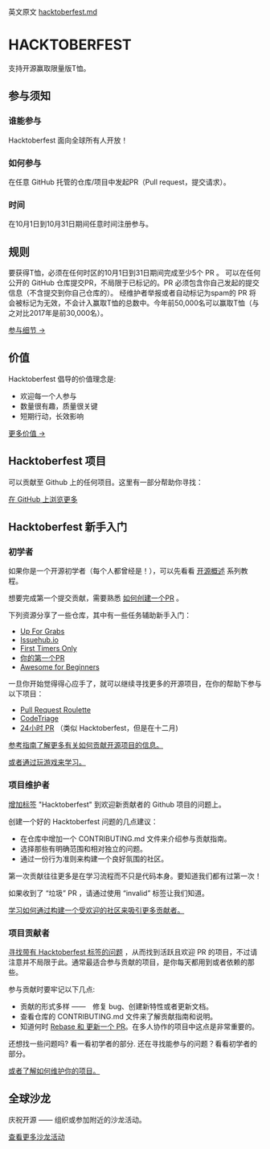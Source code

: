 英文原文 [hacktoberfest.md](../hacktoberfest.md)

# HACKTOBERFEST
支持开源赢取限量版T恤。


## 参与须知
### 谁能参与
Hacktoberfest 面向全球所有人开放！


### 如何参与
在任意 GitHub 托管的仓库/项目中发起PR（Pull request，提交请求）。


### 时间
在10月1日到10月31日期间任意时间注册参与。

## 规则
要获得T恤，必须在任何时区的10月1日到31日期间完成至少5个 PR 。 可以在任何公开的 GitHub 仓库提交PR，不局限于已标记的。PR 必须包含你自己发起的提交信息（不含提交到你自己仓库的）。 经维护者举报或者自动标记为spam的 PR 将会被标记为无效，不会计入赢取T恤的总数中。今年前50,000名可以赢取T恤（与之对比2017年是前30,000名）。

[参与细节 →](../details.md)

## 价值
Hacktoberfest 倡导的价值理念是:

* 欢迎每一个人参与
* 数量很有趣，质量很关键
* 短期行动，长效影响

[更多价值 →](../details.md)

## Hacktoberfest 项目
可以贡献至 Github 上的任何项目。这里有一部分帮助你寻找：

[在 GitHub 上浏览更多](https://github.com/search?q=label:hacktoberfest+state:open+type:issue)

## Hacktoberfest 新手入门
### 初学者
如果你是一个开源初学者（每个人都曾经是！），可以先看看 [开源概述](https://www.digitalocean.com/community/tutorial_series/an-introduction-to-open-source) 系列教程。

想要完成第一个提交贡献，需要熟悉 [如何创建一个PR](https://www.digitalocean.com/community/tutorials/how-to-create-a-pull-request-on-github) 。

下列资源分享了一些仓库，其中有一些任务辅助新手入门：

* [Up For Grabs](https://up-for-grabs.net/)
* [Issuehub.io](http://issuehub.io/)
* [First Timers Only](https://www.firsttimersonly.com/)
* [你的第一个PR](http://yourfirstpr.github.io/)
* [Awesome for Beginners](https://github.com/mungell/awesome-for-beginners)

一旦你开始觉得得心应手了，就可以继续寻找更多的开源项目，在你的帮助下参与以下项目：

* [Pull Request Roulette](http://www.pullrequestroulette.com/)
* [CodeTriage](https://www.codetriage.com/)
* [24小时 PR](https://24pullrequests.com/) （类似 Hacktoberfest，但是在十二月)

[参考指南了解更多有关如何贡献开源项目的信息。](https://opensource.guide/how-to-contribute/)

[或者通过玩游戏来学习。](https://www.twilio.com/quest/mission/28)

### 项目维护者
[增加标签](https://help.github.com/articles/applying-labels-to-issues-and-pull-requests/) "Hacktoberfest" 到欢迎新贡献者的 Github 项目的问题上。

创建一个好的 Hacktoberfest 问题的几点建议：

* 在仓库中增加一个 CONTRIBUTING.md 文件来介绍参与贡献指南。
* 选择那些有明确范围和相对独立的问题。
* 通过一份行为准则来构建一个良好氛围的社区。

第一次贡献往往更多是在学习流程而不只是代码本身。要知道我们都有过第一次！

如果收到了 “垃圾” PR ，请通过使用 “invalid” 标签让我们知道。

[学习如何通过构建一个受欢迎的社区来吸引更多贡献者。](https://opensource.guide/building-community/)

### 项目贡献者
[寻找带有 Hacktoberfest 标签的问题](https://github.com/search?utf8=%E2%9C%93&q=state%3Aopen+label%3Ahacktoberfest&type=Issues&ref=searchresults) ，从而找到活跃且欢迎 PR 的项目，不过请注意并不局限于此。通常最适合参与贡献的项目，是你每天都用到或者依赖的那些。

参与贡献时要牢记以下几点:

* 贡献的形式多样 ——　修复 bug、创建新特性或者更新文档。
* 查看仓库的 CONTRIBUTING.md 文件来了解贡献指南和说明。
* 知道何时 [Rebase 和 更新一个 PR](https://www.digitalocean.com/community/tutorials/how-to-rebase-and-update-a-pull-request)。在多人协作的项目中这点是非常重要的。

还想找一些问题吗? 看一看初学者的部分.
还在寻找能参与的问题？看看初学者的部分。

[或者了解如何维护你的项目。](https://www.digitalocean.com/community/tutorials/how-to-maintain-open-source-software-projects)

## 全球沙龙
庆祝开源 —— 组织或参加附近的沙龙活动。

[查看更多沙龙活动](https://do.co/hacktoberfest18events)

